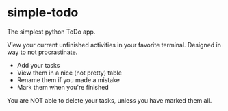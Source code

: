 # simple-todo

The simplest python ToDo app.

View your current unfinished activities in your favorite terminal. Designed in way to not procrastinate.

- Add your tasks
- View them in a nice (not pretty) table
- Rename them if you made a mistake
- Mark them when you're finished

 You are NOT able to delete your tasks, unless you have marked them all.
